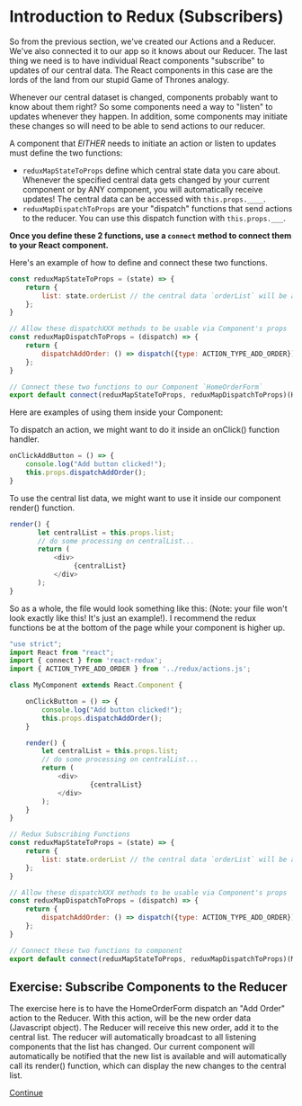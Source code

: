 # Introduction to Redux (Subscribers)

So from the previous section, we've created our Actions and a Reducer.
We've also connected it to our app so it knows about our Reducer.
The last thing we need is to have individual React components "subscribe" to updates of our central data. The React components in this case are the lords of the land from our stupid Game of Thrones analogy. 

Whenever our central dataset is changed, components probably want to know about them right? So some components need a way to "listen" to updates whenever they happen. In addition, some components may initiate these changes so will need to be able to send actions to our reducer.

A component that *EITHER* needs to initiate an action or listen to updates must define the two functions:

- `reduxMapStateToProps` define which central state data you care about. Whenever the specified central data gets changed by your current component or by ANY component, you will automatically receive updates! The central data can be accessed with `this.props.____`.
- `reduxMapDispatchToProps` are your "dispatch" functions that send actions to the reducer. You can use this dispatch function with `this.props.___`.

**Once you define these 2 functions, use a `connect` method to connect them to your React component.**

Here's an example of how to define and connect these two functions.

``` javascript
const reduxMapStateToProps = (state) => {
    return {
        list: state.orderList // the central data `orderList` will be available in this.props.list
    };
}

// Allow these dispatchXXX methods to be usable via Component's props
const reduxMapDispatchToProps = (dispatch) => {
    return {
        dispatchAddOrder: () => dispatch({type: ACTION_TYPE_ADD_ORDER}) // you can now use this.props.dispatchAddOrder() in your Component to send an ADD_ORDER action
    };
}

// Connect these two functions to our Component `HomeOrderForm`
export default connect(reduxMapStateToProps, reduxMapDispatchToProps)(HomeOrderForm);
```

Here are examples of using them inside your Component:

To dispatch an action, we might want to do it inside an onClick() function handler.

```javascript
onClickAddButton = () => {
    console.log("Add button clicked!");
    this.props.dispatchAddOrder();
}
```

To use the central list data, we might want to use it inside our component render() function.

```javascript
render() {
       let centralList = this.props.list;
       // do some processing on centralList...
       return (
           <div>
                {centralList}
           </div>
       );
}
```

So as a whole, the file would look something like this: (Note: your file won't look exactly like this! It's just an example!). I recommend the redux functions be at the bottom of the page while your component is higher up.

```javascript
"use strict";
import React from "react";
import { connect } from 'react-redux';
import { ACTION_TYPE_ADD_ORDER } from '../redux/actions.js';

class MyComponent extends React.Component {

    onClickButton = () => {
        console.log("Add button clicked!");
        this.props.dispatchAddOrder();
    }

    render() {
        let centralList = this.props.list;
        // do some processing on centralList...
        return (
            <div>
                    {centralList}
            </div>
        );
    }
}

// Redux Subscribing Functions
const reduxMapStateToProps = (state) => {
    return {
        list: state.orderList // the central data `orderList` will be available in this.props.list
    };
}

// Allow these dispatchXXX methods to be usable via Component's props
const reduxMapDispatchToProps = (dispatch) => {
    return {
        dispatchAddOrder: () => dispatch({type: ACTION_TYPE_ADD_ORDER}) // you can now use this.props.dispatchAddOrder() in your Component to send an ADD_ORDER action
    };
}

// Connect these two functions to component
export default connect(reduxMapStateToProps, reduxMapDispatchToProps)(MyComponent);
```

## Exercise: Subscribe Components to the Reducer

The exercise here is to have the HomeOrderForm dispatch an "Add Order" action to the Reducer. With this action, will be the new order data (Javascript object). The Reducer will receive this new order, add it to the central list. The reducer will automatically broadcast to all listening components that the list has changed. Our current component will automatically be notified that the new list is available and will automatically call its render() function, which can display the new changes to the central list.

[Continue](./16_redux_more.md)
